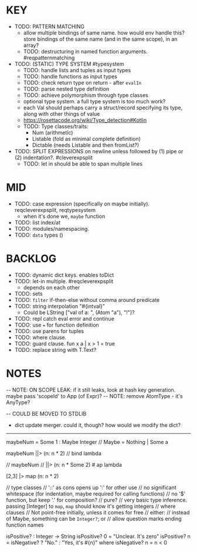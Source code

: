 # KEY

  - TODO: PATTERN MATCHING
    * allow multiple bindings of same name. how would env handle this? store bindings of the same name (and in the same scope), in an array?
    - TODO: destructuring in named function arguments. #reqpatternmatching
  - TODO: (STATIC) TYPE SYSTEM #typesystem
    - TODO: handle lists and tuples as input types
    - TODO: handle functions as input types
    - TODO: check return type on return - after `evalIn`
    - TODO: parse nested type definition
    - TODO: achieve polymorphism through type classes
    * optional type system. a full type system is too much work?
    * each Val should perhaps carry a struct/record specifying its type, along with other things of value
    * https://rosettacode.org/wiki/Type_detection#Kotlin
    - TODO: Type classes/traits:
      * Num (arithmetic)
      * Listable (fold as minimal complete definition)
      * Dictable (needs Listable and then fromList?)
  - TODO: SPLIT EXPRESSIONS on newline unless followed by (1) pipe or (2) indentation?. #cleverexpsplit
    - TODO: let in should be able to span multiple lines

# MID

  - TODO: case expression (specifically on maybe initially). reqcleverexpsplit, reqtypesystem
    * when it's done we, `maybe` function
  - TODO: list index/at
  - TODO: modules/namespacing.
  - TODO: `data` types ()

# BACKLOG

  - TODO: dynamic dict keys. enables toDict
  - TODO: let-in multiple. #reqcleverexpsplit
    * depends on each other
  - TODO: sets
  - TODO: `filter` if-then-else without comma around predicate
  - TODO: string interpolation "#{intval}"
    * Could be LString ["val of a: ", (Atom "a"), "!"]?
  - TODO: repl catch eval error and continue
  - TODO: use `=` for function definition
  - TODO: use parens for tuples
  - TODO: where clause.
  - TODO: guard clause.
    fun x a
    | x > 1 = true
  - TODO: replace string with T.Text?

# NOTES


-- NOTE: ON SCOPE LEAK: if it still leaks, look at hash key generation. maybe pass 'scopeId' to App (of Expr)?
-- NOTE: remove AtomType - it's AnyType?

-- COULD BE MOVED TO STDLIB
* dict update merger. could it, though? how would we modify the dict?

----

maybeNum = Some 1 :  Maybe Integer // Maybe = Nothing | Some a

maybeNum
||> (n: n * 2) // bind lambda

// maybeNum
// ||> (n: n * Some 2) # ap lambda

[2,3]
|> map (n: n * 2)

// type classes
// '::' as cons opens up ':' for other use
// no significant whitespace (for indentation, maybe required for calling functions)
// no '$' function, but keep '.' for composition?
// pure?
// very basic type inference. passing [Integer] to `map`, `map` should know it's getting integers
// where clauses
// Not point-free initially, unless it comes for free
// either:
  // instead of Maybe, something can be `Integer?`; or
  // allow question marks ending function names

isPositive? : Integer -> String
isPositive? 0 = "Unclear. It's zero"
isPositive? n = isNegative? ? "No." : "Yes, it's #{n}"
where isNegative? n = n < 0
